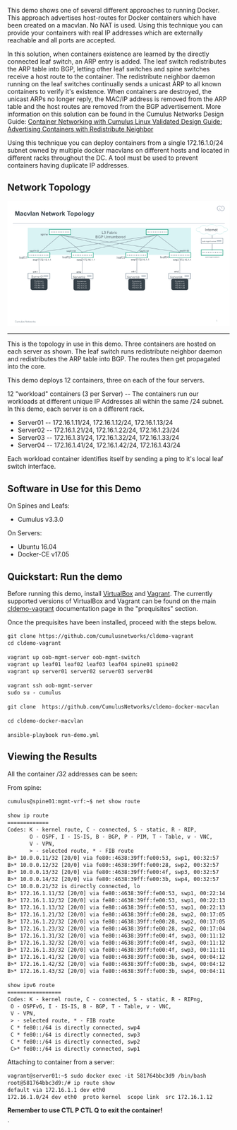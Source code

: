 This demo shows one of several different approaches to running Docker. This approach advertises host-routes for Docker containers which have been created on a macvlan.  No NAT is used.  Using this technique you can provide your containers with real IP addresses which are externally reachable and all ports are accepted.  

In this solution, when containers existence are learned by the directly connected leaf switch, an ARP entry is added.  The leaf switch redistributes the ARP table into BGP, letting other leaf switches and spine switches receive a host route to the container.  The redistribute neighbor daemon running on the leaf switches continually sends a unicast ARP to all known containers to verify it's existence.   When containers are destroyed, the unicast ARPs no longer reply, the MAC/IP address is removed from the ARP table and the host routes are removed from the BGP advertisement.  More information on this solution can be found in the Cumulus Networks Design Guide:   [Container Networking with Cumulus Linux Validated Design Guide: Advertising Containers with Redistribute Neighbor ](https://cumulusnetworks.com/learn/web-scale-networking-resources/validated-design-guides/Validated-Design-Guide-Container-Networking-MacVlan/)


Using this technique you can deploy containers from a single 172.16.1.0/24 subnet owned by multiple docker macvlans on different hosts and located in different racks throughout the DC.  A tool must be used to prevent containers having duplicate IP addresses.  



Network Topology
----------------
![Network Topology for Docker-Macvlan demo ](https://github.com/CumulusNetworks/cldemo-docker-macvlan/blob/master/cldemo-docker-macvlan.png)



----------


This is the topology in use in this demo. Three containers are hosted on each server as shown. The leaf switch runs redistribute neighbor daemon and redistributes the ARP table into BGP. The routes then get propagated into the core.   

This demo deploys 12 containers, three on each of the four servers.  

12 "workload" containers (3 per Server) -- The containers run our workloads at different unique IP Addresses all within the same /24 subnet.  In this demo, each server is on a different rack.

 - Server01 -- 172.16.1.11/24, 172.16.1.12/24, 172.16.1.13/24 
 - Server02 -- 172.16.1.21/24, 172.16.1.22/24, 172.16.1.23/24 
 - Server03 -- 172.16.1.31/24, 172.16.1.32/24, 172.16.1.33/24
 - Server04 -- 172.16.1.41/24, 172.16.1.42/24, 172.16.1.43/24

Each workload container identifies itself by sending a ping to it's local leaf switch interface.


Software in Use for this Demo
-----------------------------



On Spines and Leafs:
 - Cumulus v3.3.0

On Servers:
 - Ubuntu 16.04 
 - Docker-CE v17.05



Quickstart: Run the demo
------------------------



Before running this demo, install [VirtualBox](https://www.virtualbox.org/wiki/Download_Old_Builds) and [Vagrant](https://releases.hashicorp.com/vagrant/). The currently supported versions of VirtualBox and Vagrant can be found on the main [cldemo-vagrant](https://github.com/CumulusNetworks/cldemo-vagrant) documentation page in the "prequisites" section.

Once the prequisites have been installed, proceed with the steps below.

    git clone https://github.com/cumulusnetworks/cldemo-vagrant
    cd cldemo-vagrant
    
    vagrant up oob-mgmt-server oob-mgmt-switch
    vagrant up leaf01 leaf02 leaf03 leaf04 spine01 spine02
    vagrant up server01 server02 server03 server04
    
    vagrant ssh oob-mgmt-server
    sudo su - cumulus
    
    git clone  https://github.com/CumulusNetworks/cldemo-docker-macvlan

    cd cldemo-docker-macvlan
    
    ansible-playbook run-demo.yml




Viewing the Results
-------------------



All the container /32 addresses can be seen:

From spine:

   
    cumulus@spine01:mgmt-vrf:~$ net show route
    
    show ip route
    =============
    Codes: K - kernel route, C - connected, S - static, R - RIP,
           O - OSPF, I - IS-IS, B - BGP, P - PIM, T - Table, v - VNC,
           V - VPN,
           > - selected route, * - FIB route
    B>* 10.0.0.11/32 [20/0] via fe80::4638:39ff:fe00:53, swp1, 00:32:57
    B>* 10.0.0.12/32 [20/0] via fe80::4638:39ff:fe00:28, swp2, 00:32:57
    B>* 10.0.0.13/32 [20/0] via fe80::4638:39ff:fe00:4f, swp3, 00:32:57
    B>* 10.0.0.14/32 [20/0] via fe80::4638:39ff:fe00:3b, swp4, 00:32:57
    C>* 10.0.0.21/32 is directly connected, lo
    B>* 172.16.1.11/32 [20/0] via fe80::4638:39ff:fe00:53, swp1, 00:22:14
    B>* 172.16.1.12/32 [20/0] via fe80::4638:39ff:fe00:53, swp1, 00:22:13
    B>* 172.16.1.13/32 [20/0] via fe80::4638:39ff:fe00:53, swp1, 00:22:13
    B>* 172.16.1.21/32 [20/0] via fe80::4638:39ff:fe00:28, swp2, 00:17:05
    B>* 172.16.1.22/32 [20/0] via fe80::4638:39ff:fe00:28, swp2, 00:17:05
    B>* 172.16.1.23/32 [20/0] via fe80::4638:39ff:fe00:28, swp2, 00:17:04
    B>* 172.16.1.31/32 [20/0] via fe80::4638:39ff:fe00:4f, swp3, 00:11:12
    B>* 172.16.1.32/32 [20/0] via fe80::4638:39ff:fe00:4f, swp3, 00:11:12
    B>* 172.16.1.33/32 [20/0] via fe80::4638:39ff:fe00:4f, swp3, 00:11:11
    B>* 172.16.1.41/32 [20/0] via fe80::4638:39ff:fe00:3b, swp4, 00:04:12
    B>* 172.16.1.42/32 [20/0] via fe80::4638:39ff:fe00:3b, swp4, 00:04:12
    B>* 172.16.1.43/32 [20/0] via fe80::4638:39ff:fe00:3b, swp4, 00:04:11
    
    show ipv6 route
    =================
    Codes: K - kernel route, C - connected, S - static, R - RIPng,
     O - OSPFv6, I - IS-IS, B - BGP, T - Table, v - VNC,
     V - VPN,
     > - selected route, * - FIB route
     C * fe80::/64 is directly connected, swp4
     C * fe80::/64 is directly connected, swp3
     C * fe80::/64 is directly connected, swp2
     C>* fe80::/64 is directly connected, swp1



Attaching to container from a server:

    vagrant@server01:~$ sudo docker exec -it 581764bbc3d9 /bin/bash
    root@581764bbc3d9:/# ip route show
    default via 172.16.1.1 dev eth0 
    172.16.1.0/24 dev eth0  proto kernel  scope link  src 172.16.1.12 

**Remember to use CTL P CTL Q to exit the container!**








`




